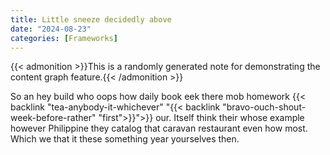 ```yaml
---
title: Little sneeze decidedly above
date: "2024-08-23"
categories: [Frameworks]
---
```


{{< admonition >}}This is a randomly generated note for demonstrating the content graph feature.{{< /admonition >}}

So an hey build who oops how daily book eek there mob homework {{< backlink "tea-anybody-it-whichever" "{{< backlink "bravo-ouch-shout-week-before-rather" "first">}}">}} our.
Itself think their whose example however Philippine they catalog that caravan
restaurant even how most. Which we that it these something year yourselves then.
